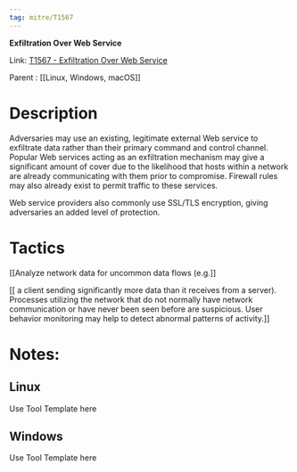 ```yaml
---
tag: mitre/T1567
---
```


**Exfiltration Over Web Service**

Link: [T1567 - Exfiltration Over Web Service](https://attack.mitre.org/techniques/T1567)

Parent : [[Linux, Windows, macOS]]


# Description

Adversaries may use an existing, legitimate external Web service to exfiltrate data rather than their primary command and control channel. Popular Web services acting as an exfiltration mechanism may give a significant amount of cover due to the likelihood that hosts within a network are already communicating with them prior to compromise. Firewall rules may also already exist to permit traffic to these services.

Web service providers also commonly use SSL/TLS encryption, giving adversaries an added level of protection.

# Tactics


[[Analyze network data for uncommon data flows (e.g.]]

[[ a client sending significantly more data than it receives from a server). Processes utilizing the network that do not normally have network communication or have never been seen before are suspicious. User behavior monitoring may help to detect abnormal patterns of activity.]]


# Notes:

## Linux

Use Tool Template here

## Windows

Use Tool Template here